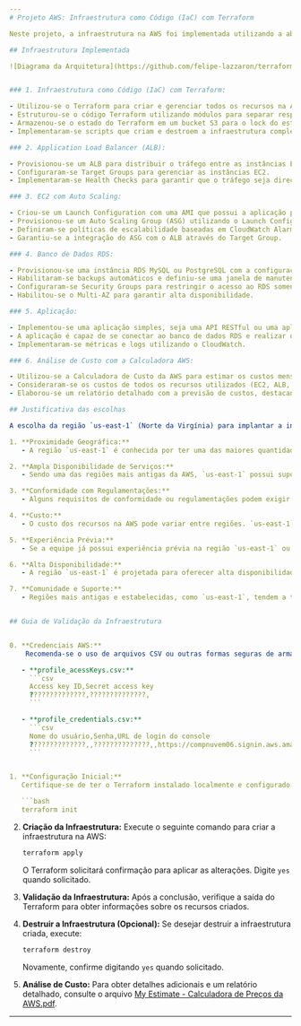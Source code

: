 ```yaml
---
# Projeto AWS: Infraestrutura como Código (IaC) com Terraform

Neste projeto, a infraestrutura na AWS foi implementada utilizando a abordagem de Infraestrutura como Código (IaC) com o Terraform. A seguir, são detalhados os requisitos técnicos do projeto e fornecido um guia passo a passo para validar a infraestrutura.

## Infraestrutura Implementada

![Diagrama da Arquitetura](https://github.com/felipe-lazzaron/terraform-project/blob/main/template1-designer%20(1).png)


### 1. Infraestrutura como Código (IaC) com Terraform:

- Utilizou-se o Terraform para criar e gerenciar todos os recursos na AWS.
- Estruturou-se o código Terraform utilizando módulos para separar responsabilidades.
- Armazenou-se o estado do Terraform em um bucket S3 para o lock do estado.
- Implementaram-se scripts que criam e destroem a infraestrutura completa com um único comando.

### 2. Application Load Balancer (ALB):

- Provisionou-se um ALB para distribuir o tráfego entre as instâncias EC2.
- Configuraram-se Target Groups para gerenciar as instâncias EC2.
- Implementaram-se Health Checks para garantir que o tráfego seja direcionado apenas para instâncias saudáveis.

### 3. EC2 com Auto Scaling:

- Criou-se um Launch Configuration com uma AMI que possui a aplicação pré-instalada.
- Provisionou-se um Auto Scaling Group (ASG) utilizando o Launch Configuration criado.
- Definiram-se políticas de escalabilidade baseadas em CloudWatch Alarms para garantir alta disponibilidade.
- Garantiu-se a integração do ASG com o ALB através do Target Group.

### 4. Banco de Dados RDS:

- Provisionou-se uma instância RDS MySQL ou PostgreSQL com a configuração db.t2.micro.
- Habilitaram-se backups automáticos e definiu-se uma janela de manutenção.
- Configuraram-se Security Groups para restringir o acesso ao RDS somente a partir das instâncias EC2.
- Habilitou-se o Multi-AZ para garantir alta disponibilidade.

### 5. Aplicação:

- Implementou-se uma aplicação simples, seja uma API RESTful ou uma aplicação web.
- A aplicação é capaz de se conectar ao banco de dados RDS e realizar operações CRUD.
- Implementaram-se métricas e logs utilizando o CloudWatch.

### 6. Análise de Custo com a Calculadora AWS:

- Utilizou-se a Calculadora de Custo da AWS para estimar os custos mensais da arquitetura proposta.
- Consideraram-se os custos de todos os recursos utilizados (EC2, ALB, RDS, etc.).
- Elaborou-se um relatório detalhado com a previsão de custos, destacando os principais gastos e possíveis otimizações.

## Justificativa das escolhas

A escolha da região `us-east-1` (Norte da Virgínia) para implantar a infraestrutura na AWS pode ser justificada por diversos fatores:

1. **Proximidade Geográfica:**
   - A região `us-east-1` é conhecida por ter uma das maiores quantidades de data centers da AWS. Escolher uma região próxima geograficamente pode resultar em menor latência e melhor desempenho para os usuários finais localizados na América do Norte.

2. **Ampla Disponibilidade de Serviços:**
   - Sendo uma das regiões mais antigas da AWS, `us-east-1` possui suporte extensivo para uma ampla variedade de serviços, garantindo que a arquitetura proposta possa aproveitar plenamente a gama de opções disponíveis.

3. **Conformidade com Regulamentações:**
   - Alguns requisitos de conformidade ou regulamentações podem exigir a escolha de uma região específica. `us-east-1` é frequentemente escolhida por organizações que precisam cumprir regulamentações específicas aplicáveis à sua indústria.

4. **Custo:**
   - O custo dos recursos na AWS pode variar entre regiões. `us-east-1` geralmente oferece preços competitivos, o que pode ser um fator relevante na escolha da região.

5. **Experiência Prévia:**
   - Se a equipe já possui experiência prévia na região `us-east-1` ou já implantou recursos nessa região, pode ser vantajoso continuar usando a mesma região para manter consistência e familiaridade.

6. **Alta Disponibilidade:**
   - A região `us-east-1` é projetada para oferecer alta disponibilidade e redundância. A presença de múltiplas zonas de disponibilidade (Availability Zones) permite projetar uma arquitetura resiliente.

7. **Comunidade e Suporte:**
   - Regiões mais antigas e estabelecidas, como `us-east-1`, tendem a ter uma comunidade ativa e recursos de suporte mais robustos, o que pode ser valioso em caso de necessidade de ajuda técnica.


## Guia de Validação da Infraestrutura


0. **Credenciais AWS:**
    Recomenda-se o uso de arquivos CSV ou outras formas seguras de armazenamento. Abaixo está um exemplo de como um arquivo CSV pode ser estruturado:

   - **profile_acessKeys.csv:**
     ```csv
     Access key ID,Secret access key
     ??????????????,??????????????,
     ```

   - **profile_credentials.csv:**
     ```csv
     Nome do usuário,Senha,URL de login do console
     ??????????????,,??????????????,,https://compnuvem06.signin.aws.amazon.com/console
     ```


1. **Configuração Inicial:**
   Certifique-se de ter o Terraform instalado localmente e configurado com as credenciais da AWS.

   ```bash
   terraform init
   ```

2. **Criação da Infraestrutura:**
   Execute o seguinte comando para criar a infraestrutura na AWS:

   ```bash
   terraform apply
   ```

   O Terraform solicitará confirmação para aplicar as alterações. Digite `yes` quando solicitado.

3. **Validação da Infraestrutura:**
   Após a conclusão, verifique a saída do Terraform para obter informações sobre os recursos criados.

4. **Destruir a Infraestrutura (Opcional):**
   Se desejar destruir a infraestrutura criada, execute:

   ```bash
   terraform destroy
   ```

   Novamente, confirme digitando `yes` quando solicitado.

5. **Análise de Custo:**
   Para obter detalhes adicionais e um relatório detalhado, consulte o arquivo [My Estimate - Calculadora de Preços da AWS.pdf](https://github.com/felipe-lazzaron/terraform-project/blob/main/My%20Estimate%20-%20Calculadora%20de%20Pre%C3%A7os%20da%20AWS.pdf).


---
```

